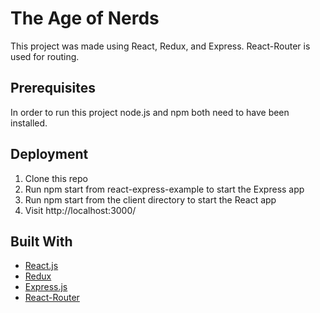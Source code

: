 # The Age of Nerds

This project was made using React, Redux, and Express. React-Router is used for routing.

## Prerequisites

In order to run this project node.js and npm both need to have been installed.

## Deployment

<ol>
<li>Clone this repo</li>
<li>Run npm start from react-express-example to start the Express app</li>
<li>Run npm start from the client directory to start the React app</li>
<li>Visit http://localhost:3000/</li>
</ol>

## Built With

- [React.js](https://reactjs.org/)
- [Redux](https://redux.js.org/)
- [Express.js](https://expressjs.com/)
- [React-Router](https://reacttraining.com/react-router/core/guides/philosophy)

